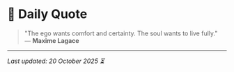 # 📜 Daily Quote

> "The ego wants comfort and certainty. The soul wants to live fully."  
> — **Maxime Lagace**

---

_Last updated: 20 October 2025 ⏳_
